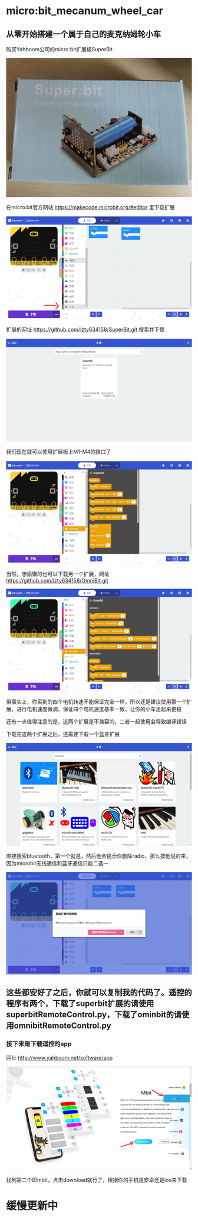 # micro:bit_mecanum_wheel_car
## 从零开始搭建一个属于自己的麦克纳姆轮小车

购买Yahboom公司的micro:bit扩展板SuperBit

![](images/1.jpg)

在micro:bit官方网站 https://makecode.microbit.org/#editor 里下载扩展

![](images/2.jpg)

扩展的网址 https://github.com/lzty634158/SuperBit.git 搜索并下载

![](images/3.jpg)

我们现在就可以使用扩展板上M1-M4的接口了

![](images/4.jpg)

当然，想偷懒的也可以下载另一个扩展，网址 https://github.com/lzty634158/OmniBit.git

![](images/5.jpg)

但事实上，你买到的四个电机转速不能保证完全一样，所以还是建议使用第一个扩展，进行电机速度微调，保证四个电机速度基本一致，让你的小车走起来更稳

还有一点值得注意的是，这两个扩展是不兼容的，二者一起使用会导致编译错误

下载完这两个扩展之后，还需要下载一个蓝牙扩展

![](images/6.jpg)

直接搜索bluetooth，第一个就是，然后他会提示你删除radio，那么按他说的来，因为microbit无线通信和蓝牙通信只能二选一

![](images/7.jpg)

## 这些都安好了之后，你就可以复制我的代码了。遥控的程序有两个，下载了superbit扩展的请使用superbitRemoteControl.py，下载了ominbit的请使用omnibitRemoteControl.py

### 接下来是下载遥控的app

网址 http://www.yahboom.net/software/app

![](images/8.jpg)

找到第二个即mbit，点击download就行了，根据你的手机是安卓还是ios来下载

# 缓慢更新中
